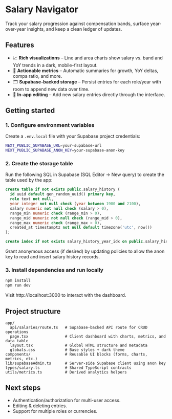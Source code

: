 # Salary Navigator

Track your salary progression against compensation bands, surface year-over-year insights, and keep a clean ledger of updates.

## Features

- 📈 **Rich visualizations** – Line and area charts show salary vs. band and YoY trends in a dark, mobile-first layout.
- 🧮 **Actionable metrics** – Automatic summaries for growth, YoY deltas, compa ratio, and more.
- 🗂️ **Supabase-backed storage** – Persist entries for each role/year with room to append new data over time.
- 📝 **In-app editing** – Add new salary entries directly through the interface.

## Getting started

### 1. Configure environment variables

Create a `.env.local` file with your Supabase project credentials:

```bash
NEXT_PUBLIC_SUPABASE_URL=your-supabase-url
NEXT_PUBLIC_SUPABASE_ANON_KEY=your-supabase-anon-key
```

### 2. Create the storage table

Run the following SQL in Supabase (SQL Editor → New query) to create the table used by the app:

```sql
create table if not exists public.salary_history (
  id uuid default gen_random_uuid() primary key,
  role text not null,
  year integer not null check (year between 1900 and 2100),
  salary numeric not null check (salary > 0),
  range_min numeric check (range_min > 0),
  range_mid numeric not null check (range_mid > 0),
  range_max numeric check (range_max > 0),
  created_at timestamptz not null default timezone('utc', now())
);

create index if not exists salary_history_year_idx on public.salary_history (year asc);
```

Grant anonymous access (if desired) by updating policies to allow the anon key to read and insert salary history records.

### 3. Install dependencies and run locally

```bash
npm install
npm run dev
```

Visit http://localhost:3000 to interact with the dashboard.

## Project structure

```
app/
  api/salaries/route.ts   # Supabase-backed API route for CRUD operations
  page.tsx                # Client dashboard with charts, metrics, and data table
  layout.tsx              # Global HTML structure and metadata
  globals.css             # Base styles + dark theme
components/               # Reusable UI blocks (forms, charts, metrics, etc.)
lib/supabaseAdmin.ts      # Server-side Supabase client using anon key
types/salary.ts           # Shared TypeScript contracts
utils/metrics.ts          # Derived analytics helpers
```

## Next steps

- Authentication/authorization for multi-user access.
- Editing & deleting entries.
- Support for multiple roles or currencies.
